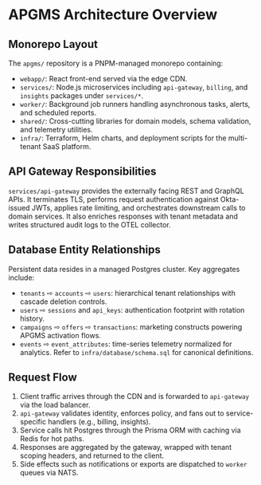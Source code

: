# APGMS Architecture Overview

## Monorepo Layout
The `apgms/` repository is a PNPM-managed monorepo containing:
- `webapp/`: React front-end served via the edge CDN.
- `services/`: Node.js microservices including `api-gateway`, `billing`, and `insights` packages under `services/*`.
- `worker/`: Background job runners handling asynchronous tasks, alerts, and scheduled reports.
- `shared/`: Cross-cutting libraries for domain models, schema validation, and telemetry utilities.
- `infra/`: Terraform, Helm charts, and deployment scripts for the multi-tenant SaaS platform.

## API Gateway Responsibilities
`services/api-gateway` provides the externally facing REST and GraphQL APIs. It terminates TLS, performs request authentication against Okta-issued JWTs, applies rate limiting, and orchestrates downstream calls to domain services. It also enriches responses with tenant metadata and writes structured audit logs to the OTEL collector.

## Database Entity Relationships
Persistent data resides in a managed Postgres cluster. Key aggregates include:
- `tenants` ⇨ `accounts` ⇨ `users`: hierarchical tenant relationships with cascade deletion controls.
- `users` ⇨ `sessions` and `api_keys`: authentication footprint with rotation history.
- `campaigns` ⇨ `offers` ⇨ `transactions`: marketing constructs powering APGMS activation flows.
- `events` ⇨ `event_attributes`: time-series telemetry normalized for analytics.
Refer to `infra/database/schema.sql` for canonical definitions.

## Request Flow
1. Client traffic arrives through the CDN and is forwarded to `api-gateway` via the load balancer.
2. `api-gateway` validates identity, enforces policy, and fans out to service-specific handlers (e.g., billing, insights).
3. Service calls hit Postgres through the Prisma ORM with caching via Redis for hot paths.
4. Responses are aggregated by the gateway, wrapped with tenant scoping headers, and returned to the client.
5. Side effects such as notifications or exports are dispatched to `worker` queues via NATS.

